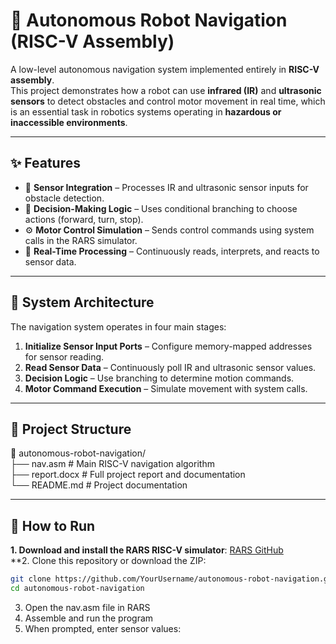 # 🤖 Autonomous Robot Navigation (RISC-V Assembly)

A low-level autonomous navigation system implemented entirely in **RISC-V assembly**.  
This project demonstrates how a robot can use **infrared (IR)** and **ultrasonic sensors** to detect obstacles and control motor movement in real time, which is an essential task in robotics systems operating in **hazardous or inaccessible environments**.

---

## ✨ Features

- 📡 **Sensor Integration** – Processes IR and ultrasonic sensor inputs for obstacle detection.  
- 🧠 **Decision-Making Logic** – Uses conditional branching to choose actions (forward, turn, stop).  
- ⚙️ **Motor Control Simulation** – Sends control commands using system calls in the RARS simulator.  
- 🔁 **Real-Time Processing** – Continuously reads, interprets, and reacts to sensor data.

---

## 🧱 System Architecture

The navigation system operates in four main stages:

1. **Initialize Sensor Input Ports** – Configure memory-mapped addresses for sensor reading.  
2. **Read Sensor Data** – Continuously poll IR and ultrasonic sensor values.  
3. **Decision Logic** – Use branching to determine motion commands.  
4. **Motor Command Execution** – Simulate movement with system calls.

---

## 📂 Project Structure

📁 autonomous-robot-navigation/  
├── nav.asm            # Main RISC-V navigation algorithm  
├── report.docx        # Full project report and documentation    
└── README.md          # Project documentation  

---

## 🚀 How to Run

**1. Download and install the RARS RISC-V simulator**: [RARS GitHub](https://github.com/TheThirdOne/rars)  
**2. Clone this repository or download the ZIP:

```bash
git clone https://github.com/YourUsername/autonomous-robot-navigation.git
cd autonomous-robot-navigation
```
3. Open the nav.asm file in RARS  
4. Assemble and run the program  
5. When prompted, enter sensor values:  
